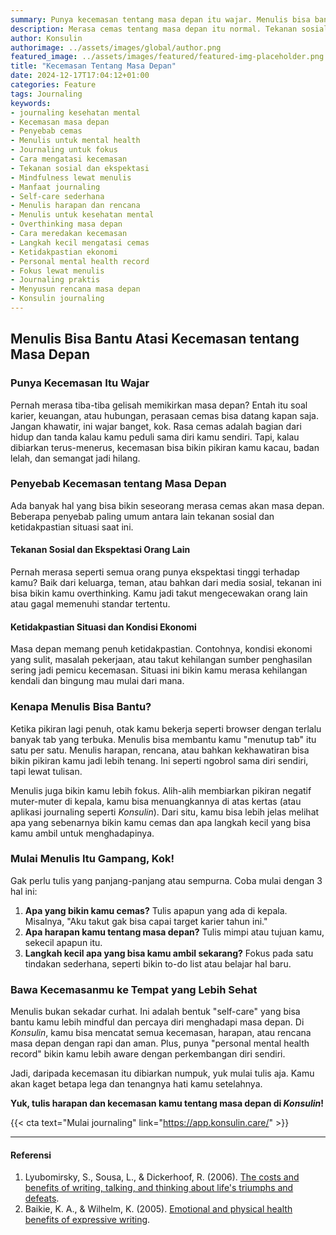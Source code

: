```yaml
---
summary: Punya kecemasan tentang masa depan itu wajar. Menulis bisa bantu kamu lebih fokus, tenang, dan mengenali langkah kecil yang bisa diambil.
description: Merasa cemas tentang masa depan itu normal. Tekanan sosial, ketidakpastian ekonomi, atau overthinking bisa bikin pikiran jadi kacau. Tapi jangan biarkan rasa cemas menguasai kamu. Menulis adalah cara sederhana tapi efektif untuk menghadapinya. Dengan menulis, kamu bisa mengenali apa yang bikin kamu cemas, memahami harapan kamu, dan menentukan langkah kecil untuk maju. Menulis bikin pikiran lebih fokus dan hati lebih tenang. Di Konsulin, kamu bisa mencatat semua harapan dan kekhawatiran dengan aman dan rapi. Yuk, mulai menulis untuk masa depan yang lebih cerah!
author: Konsulin
authorimage: ../assets/images/global/author.png
featured_image: ../assets/images/featured/featured-img-placeholder.png
title: "Kecemasan Tentang Masa Depan"
date: 2024-12-17T17:04:12+01:00
categories: Feature
tags: Journaling
keywords:
- journaling kesehatan mental
- Kecemasan masa depan
- Penyebab cemas
- Menulis untuk mental health
- Journaling untuk fokus
- Cara mengatasi kecemasan
- Tekanan sosial dan ekspektasi
- Mindfulness lewat menulis
- Manfaat journaling
- Self-care sederhana
- Menulis harapan dan rencana
- Menulis untuk kesehatan mental
- Overthinking masa depan
- Cara meredakan kecemasan
- Langkah kecil mengatasi cemas
- Ketidakpastian ekonomi
- Personal mental health record
- Fokus lewat menulis
- Journaling praktis
- Menyusun rencana masa depan
- Konsulin journaling
---
```


## Menulis Bisa Bantu Atasi Kecemasan tentang Masa Depan  

### Punya Kecemasan Itu Wajar  

Pernah merasa tiba-tiba gelisah memikirkan masa depan? Entah itu soal karier, keuangan, atau hubungan, perasaan cemas bisa datang kapan saja. Jangan khawatir, ini wajar banget, kok. Rasa cemas adalah bagian dari hidup dan tanda kalau kamu peduli sama diri kamu sendiri. Tapi, kalau dibiarkan terus-menerus, kecemasan bisa bikin pikiran kamu kacau, badan lelah, dan semangat jadi hilang.  

### Penyebab Kecemasan tentang Masa Depan  

Ada banyak hal yang bisa bikin seseorang merasa cemas akan masa depan. Beberapa penyebab paling umum antara lain tekanan sosial dan ketidakpastian situasi saat ini.  

#### Tekanan Sosial dan Ekspektasi Orang Lain  

Pernah merasa seperti semua orang punya ekspektasi tinggi terhadap kamu? Baik dari keluarga, teman, atau bahkan dari media sosial, tekanan ini bisa bikin kamu overthinking. Kamu jadi takut mengecewakan orang lain atau gagal memenuhi standar tertentu.  

#### Ketidakpastian Situasi dan Kondisi Ekonomi  

Masa depan memang penuh ketidakpastian. Contohnya, kondisi ekonomi yang sulit, masalah pekerjaan, atau takut kehilangan sumber penghasilan sering jadi pemicu kecemasan. Situasi ini bikin kamu merasa kehilangan kendali dan bingung mau mulai dari mana.  

### Kenapa Menulis Bisa Bantu?  

Ketika pikiran lagi penuh, otak kamu bekerja seperti browser dengan terlalu banyak tab yang terbuka. Menulis bisa membantu kamu "menutup tab" itu satu per satu. Menulis harapan, rencana, atau bahkan kekhawatiran bisa bikin pikiran kamu jadi lebih tenang. Ini seperti ngobrol sama diri sendiri, tapi lewat tulisan.  

Menulis juga bikin kamu lebih fokus. Alih-alih membiarkan pikiran negatif muter-muter di kepala, kamu bisa menuangkannya di atas kertas (atau aplikasi journaling seperti *Konsulin*). Dari situ, kamu bisa lebih jelas melihat apa yang sebenarnya bikin kamu cemas dan apa langkah kecil yang bisa kamu ambil untuk menghadapinya.  

### Mulai Menulis Itu Gampang, Kok!  

Gak perlu tulis yang panjang-panjang atau sempurna. Coba mulai dengan 3 hal ini:  
1. **Apa yang bikin kamu cemas?** Tulis apapun yang ada di kepala. Misalnya, "Aku takut gak bisa capai target karier tahun ini."  
2. **Apa harapan kamu tentang masa depan?** Tulis mimpi atau tujuan kamu, sekecil apapun itu.  
3. **Langkah kecil apa yang bisa kamu ambil sekarang?** Fokus pada satu tindakan sederhana, seperti bikin to-do list atau belajar hal baru.  

### Bawa Kecemasanmu ke Tempat yang Lebih Sehat  

Menulis bukan sekadar curhat. Ini adalah bentuk "self-care" yang bisa bantu kamu lebih mindful dan percaya diri menghadapi masa depan. Di *Konsulin*, kamu bisa mencatat semua kecemasan, harapan, atau rencana masa depan dengan rapi dan aman. Plus, punya "personal mental health record" bikin kamu lebih aware dengan perkembangan diri sendiri.  

Jadi, daripada kecemasan itu dibiarkan numpuk, yuk mulai tulis aja. Kamu akan kaget betapa lega dan tenangnya hati kamu setelahnya.  

**Yuk, tulis harapan dan kecemasan kamu tentang masa depan di *Konsulin*!**  

{{< cta text="Mulai journaling" link="https://app.konsulin.care/" >}}

---

#### Referensi

1. Lyubomirsky, S., Sousa, L., & Dickerhoof, R. (2006). [The costs and benefits of writing, talking, and thinking about life's triumphs and defeats](https://escholarship.org/content/qt93k8b43s/qt93k8b43s_noSplash_11a6247087c495b25ff913a27de938d7.pdf).
1. Baikie, K. A., & Wilhelm, K. (2005). [Emotional and physical health benefits of expressive writing](https://www.cambridge.org/core/services/aop-cambridge-core/content/view/ED2976A61F5DE56B46F07A1CE9EA9F9F/S1355514600002479a.pdf/div-class-title-emotional-and-physical-health-benefits-of-expressive-writing-div.pdf).
